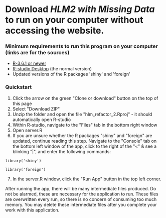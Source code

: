 # Download *HLM2 with Missing Data* to run on your computer without accessing the website.
### Minimum requirements to run this program on your computer (links are for the sources)
* [R-3.6.1 or newer](https://cran.r-project.org/)
* [R-studio Desktop](https://rstudio.com/) (the normal version) 
* Updated versions of the R packages 'shiny' and 'foreign'

### Quickstart
1. Click the arrow on the green "Clone or download" button on the top of this page
2. Select "Download ZIP"
3. Unzip the folder and open the file "hlm_refactor_2.Rproj" - it should automatically open R-studio
4. Within R-studio, navigate to the "Files" tab in the bottom right window
5. Open server.R
6. If you are unsure whether the R packages "shiny" and "foreign" are updated, continue reading this step. Navigate to the "Console" tab on the bottom left window of the app, click to the right of the "<"  & see a blinking "|", and enter the following commands:

```
library('shiny')
```
```
library('foreign')
```

7. In the server.R window, click the "Run App" button in the top left corner.

After running the app, there will be many intermediate files produced. Do not be alarmed, these are necessary for the application to run. These files are overwritten every run, so there is no concern of consuming too much memory. You may delete these intermediate files after you complete your work with this application.
